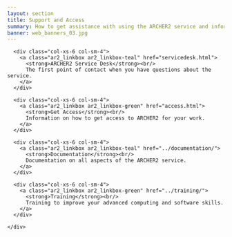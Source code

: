 ```yaml
---
layout: section
title: Support and Access
summary: How to get assistance with using the ARCHER2 service and information on obtaining access.
banner: web_banners_03.jpg
---
```


<!-- Service Start -->
<section id="service">
  <div class="container">
    <div class="row ">

      <div class="col-xs-6 col-sm-4">
        <a class="ar2_linkbox ar2_linkbox-teal" href="servicedesk.html">
          <strong>ARCHER2 Service Desk</strong><br/>
          The first point of contact when you have questions about the service.
        </a>
      </div>		
				
      <div class="col-xs-6 col-sm-4">
        <a class="ar2_linkbox ar2_linkbox-green" href="access.html">
          <strong>Get Access</strong><br/>
          Information on how to get access to ARCHER2 for your work.
        </a>
      </div>

      <div class="col-xs-6 col-sm-4">
        <a class="ar2_linkbox ar2_linkbox-teal" href="../documentation/">
          <strong>Documentation</strong><br/>
          Documentation on all aspects of the ARCHER2 service.
        </a>
      </div>

      <div class="col-xs-6 col-sm-4">
        <a class="ar2_linkbox ar2_linkbox-green" href="../training/">
          <strong>Training</strong><br/>
          Training to improve your advanced computing and software skills.
        </a>
      </div>
																				
    </div>
  </div>
</section>
